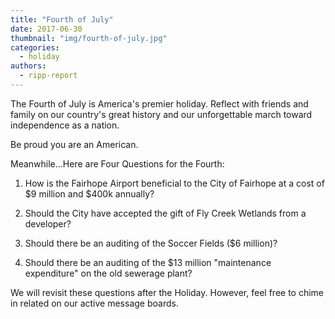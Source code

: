 ```yaml
---
title: "Fourth of July"
date: 2017-06-30
thumbnail: "img/fourth-of-july.jpg"
categories: 
  - holiday
authors: 
  - ripp-report
---
```


The Fourth of July is America's premier holiday. Reflect with friends and family on our country's great history and our unforgettable march toward independence as a nation.

Be proud you are an American.

Meanwhile...Here are Four Questions for the Fourth:

1) How is the Fairhope Airport beneficial to the City of Fairhope at a cost of $9 million and $400k annually?

2) Should the City have accepted the gift of Fly Creek Wetlands from a developer?

3) Should there be an auditing of the Soccer Fields ($6 million)?

4) Should there be an auditing of the $13 million "maintenance expenditure" on the old sewerage plant?

We will revisit these questions after the Holiday. However, feel free to chime in related on our active message boards.
